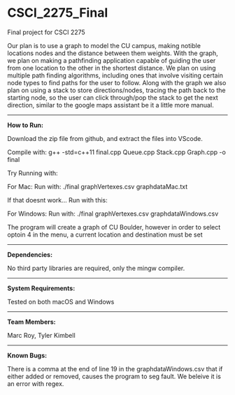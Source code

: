 # CSCI_2275_Final
Final project for CSCI 2275 

Our plan is to use a graph to model the CU campus, making notible locations nodes and the distance between them weights. With the graph, we plan on making a pathfinding application capable of guiding the user from one location to the other in the shortest distance. We plan on using multiple path finding algorithms, including ones that involve visiting certain node types to find paths for the user to follow. Along with the graph we also plan on using a stack to store directions/nodes, tracing the path back to the starting node, so the user can click through/pop the stack to get the next direction, similar to the google maps assistant be it a little more manual.

----------------------------------------

**How to Run:**

Download the zip file from github, and extract the files into VScode.

Compile with: g++ -std=c++11 final.cpp Queue.cpp Stack.cpp Graph.cpp -o final

Try Running with:

For Mac: Run with: ./final graphVertexes.csv graphdataMac.txt

If that doesnt work... Run with this:

For Windows: Run with: ./final graphVertexes.csv graphdataWindows.csv

The program will create a graph of CU Boulder, however in order to select optoin 4 in the menu, 
a current location and destination must be set

	
----------------------------------------
  
**Dependencies:**

No third party libraries are required,  only the mingw compiler. 
  
----------------------------------------
**System Requirements:**

Tested on both macOS and Windows

----------------------------------------
**Team Members:**

Marc Roy, Tyler Kimbell

----------------------------------------
**Known Bugs:**

There is a comma at the end of line 19 in the graphdataWindows.csv that if either added or removed, 
causes the program to seg fault. We beleive it is an error with regex.

